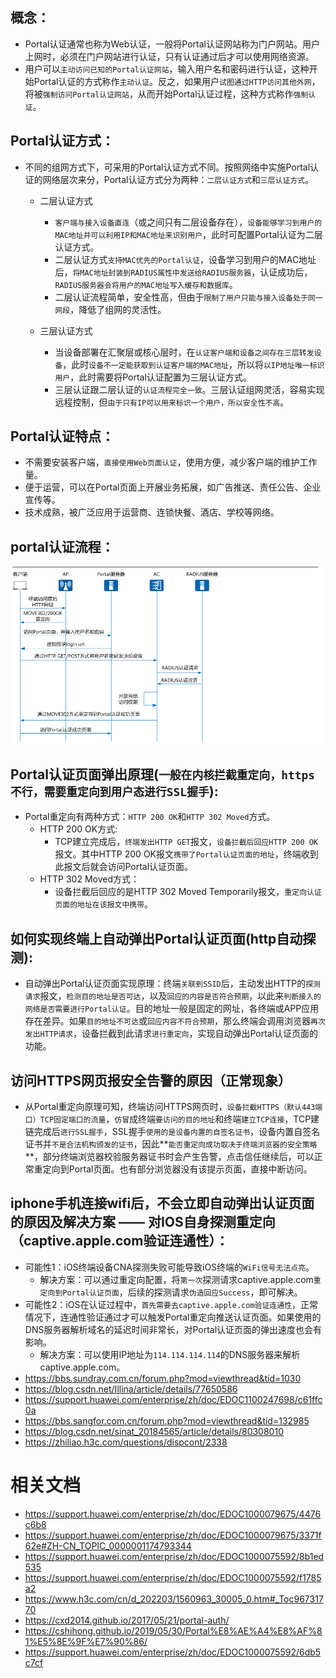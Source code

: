 ## 概念：
- Portal认证通常也称为Web认证，一般将Portal认证网站称为门户网站。用户上网时，必须在门户网站进行认证，只有认证通过后才可以使用网络资源。
- 用户可以`主动访问已知的Portal认证网站`，输入用户名和密码进行认证，这种开始Portal认证的方式称作`主动认证`。反之，如果用户`试图通过HTTP访问其他外网`，将被`强制访问Portal认证网站`，从而开始Portal认证过程，这种方式称作`强制认证`。

## Portal认证方式：
- 不同的组网方式下，可采用的Portal认证方式不同。按照网络中实施Portal认证的网络层次来分，Portal认证方式分为两种：`二层认证方式`和`三层认证方式`。
    - 二层认证方式
        - `客户端与接入设备直连`（或之间只有二层设备存在），`设备能够学习到用户的MAC地址并可以利用IP和MAC地址来识别用户`，此时可配置Portal认证为二层认证方式。
        - 二层认证方式`支持MAC优先的Portal认证`，设备学习到用户的MAC地址后，`将MAC地址封装到RADIUS属性中发送给RADIUS服务器`，认证成功后，`RADIUS服务器会将用户的MAC地址写入缓存和数据库`。
        - 二层认证流程简单，安全性高，但由于`限制了用户只能与接入设备处于同一网段`，降低了组网的灵活性。

    - 三层认证方式
        - 当设备部署在汇聚层或核心层时，在`认证客户端和设备之间存在三层转发设备`，此时`设备不一定能获取到认证客户端的MAC地址`，所以将`以IP地址唯一标识用户`，此时需要将Portal认证配置为三层认证方式。
        - 三层认证跟二层认证的`认证流程完全一致`。三层认证组网灵活，容易实现远程控制，但`由于只有IP可以用来标识一个用户，所以安全性不高`。

## Portal认证特点：
- 不需要安装客户端，`直接使用Web页面认证`，使用方便，减少客户端的维护工作量。
- 便于运营，可以在Portal页面上开展业务拓展，如广告推送、责任公告、企业宣传等。
- 技术成熟，被广泛应用于运营商、连锁快餐、酒店、学校等网络。


## portal认证流程：
![](img/%E4%BC%81%E4%B8%9A%E5%BE%AE%E4%BF%A1%E6%88%AA%E5%9B%BE_17199073364143.png)


## Portal认证页面弹出原理(`一般在内核拦截重定向，https不行，需要重定向到用户态进行SSL握手`):
- Portal重定向有两种方式：`HTTP 200 OK`和`HTTP 302 Moved`方式。
    - HTTP 200 OK方式:
        - TCP建立完成后，`终端发出HTTP GET`报文，`设备拦截后回应HTTP 200 OK`报文。其中HTTP 200 OK报文`携带了Portal认证页面的地址`，终端收到此报文后就会访问Portal认证页面。
    - HTTP 302 Moved方式：
        - 设备拦截后回应的是HTTP 302 Moved Temporarily报文，`重定向认证页面的地址在该报文中携带`。


## 如何实现终端上自动弹出Portal认证页面(http自动探测):
- 自动弹出Portal认证页面实现原理：终端`关联到SSID`后，主动发出HTTP的`探测请求`报文，`检测目的地址是否可达`，以及`回应的内容是否符合预期`，以此来`判断接入的网络是否需要进行Portal认证`。目的地址一般是固定的网址，各终端或APP应用存在差异。如果`目的地址不可达`或`回应内容不符合预期`，那么终端会调用浏览器`再次发出HTTP请求`，设备拦截到此请求`进行重定向`，实现自动弹出Portal认证页面的功能。

## 访问HTTPS网页报安全告警的原因（正常现象）
- 从Portal重定向原理可知，终端访问HTTPS网页时，`设备拦截HTTPS（默认443端口）TCP固定端口的流量`，`仿冒`成终端`要访问的目的地址`和终端`建立TCP连接`，TCP建链完成后`进行SSL握手`，SSL握手`使用的是设备内置的自签名证书`，设备内置自签名证书并`不是合法机构颁发的证书`，因此**`能否重定向成功取决于终端浏览器的安全策略`**，部分终端浏览器校验服务器证书时会产生告警，点击信任继续后，可以正常重定向到Portal页面。也有部分浏览器没有该提示页面，直接中断访问。


## iphone手机连接wifi后，不会立即自动弹出认证页面的原因及解决方案 —— 对IOS自身探测重定向（captive.apple.com验证连通性）：
- 可能性1：iOS终端设备CNA探测失败可能导致iOS终端的`WiFi信号无法点亮`。
    - 解决方案：可以通过重定向配置，将`第一次`探测请求captive.apple.com`重定向到Portal认证页面`，后续的探测请求`伪造回应Success`，即可解决。
- 可能性2：iOS在认证过程中，`首先需要去captive.apple.com验证连通性`，正常情况下，连通性验证通过才可以触发Portal重定向推送认证页面。如果使用的DNS服务器解析域名的延迟时间非常长，对Portal认证页面的弹出速度也会有影响。
    - 解决方案：可以使用IP地址为`114.114.114.114`的DNS服务器来解析captive.apple.com。
- https://bbs.sundray.com.cn/forum.php?mod=viewthread&tid=1030
- https://blog.csdn.net/Illina/article/details/77650586
- https://support.huawei.com/enterprise/zh/doc/EDOC1100247698/c61ffc0a
- https://bbs.sangfor.com.cn/forum.php?mod=viewthread&tid=132985
- https://blog.csdn.net/sinat_20184565/article/details/80308010
- https://zhiliao.h3c.com/questions/dispcont/2338

# 相关文档
- https://support.huawei.com/enterprise/zh/doc/EDOC1000079675/4476c6b8
- https://support.huawei.com/enterprise/zh/doc/EDOC1000079675/3371f62e#ZH-CN_TOPIC_0000001174793344
- https://support.huawei.com/enterprise/zh/doc/EDOC1000075592/8b1ed535
- https://support.huawei.com/enterprise/zh/doc/EDOC1000075592/f1785a2
- https://www.h3c.com/cn/d_202203/1560963_30005_0.htm#_Toc96731770
- https://cxd2014.github.io/2017/05/21/portal-auth/
- https://cshihong.github.io/2019/05/30/Portal%E8%AE%A4%E8%AF%81%E5%8E%9F%E7%90%86/
- https://support.huawei.com/enterprise/zh/doc/EDOC1000075592/6db5c7cf
